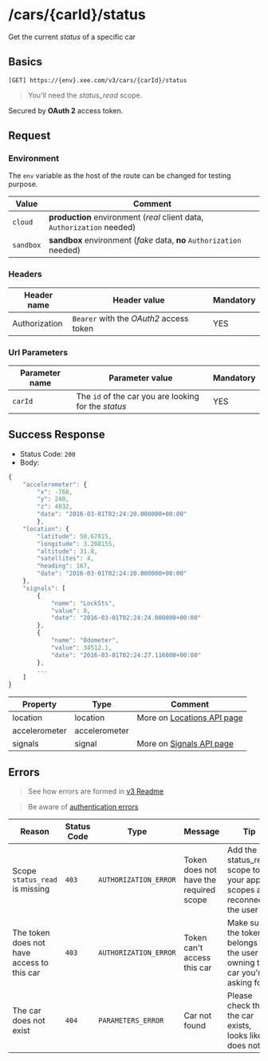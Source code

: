 # /cars/{carId}/status

Get the current *status* of a specific car

## Basics

`[GET] https://{env}.xee.com/v3/cars/{carId}/status`

> You'll need the *status_read* scope.

Secured by **OAuth 2** access token.

## Request

### Environment

The `env` variable as the host of the route can be changed for testing purpose.

|Value|Comment|
|---|---|
|`cloud`|**production** environment (*real* client data, `Authorization` needed)|
|`sandbox`|**sandbox** environment (*fake* data, **no** `Authorization` needed)|

### Headers

|Header name|Header value|Mandatory|
|---|---|---|
|Authorization|`Bearer` with the *OAuth2* access token|YES|

### Url Parameters

|Parameter name|Parameter value|Mandatory|
|---|---|---|
|`carId`|The `id` of the car you are looking for the *status*|YES|

## Success Response

- Status Code: `200`
- Body:

```javascript 
{
    "accelerometer": {
        "x": -768,
        "y": 240,
        "z": 4032,
        "date": "2016-03-01T02:24:20.000000+00:00"
        },
    "location": {
        "latitude": 50.67815,
        "longitude": 3.208155,
        "altitude": 31.8,
        "satellites": 4,
        "heading": 167,
        "date": "2016-03-01T02:24:20.000000+00:00"
    },
    "signals": [
        {
            "name": "LockSts",
            "value": 0,
            "date": "2016-03-01T02:24:24.000000+00:00"
        },
        {
            "name": "Odometer",
            "value": 34512.1,
            "date": "2016-03-01T02:24:27.116000+00:00"
        },
        ...
    ]
}
```

|Property|Type|Comment|
|---|---|---|
|location|location|More on [Locations API page](locations.md)|
|accelerometer|accelerometer||
|signals|signal|More on [Signals API page](signals.md)|

## Errors

> See how errors are formed in [v3 Readme](../README.md)

> Be aware of [authentication errors](../auth/README.md)

|Reason|Status Code|Type|Message|Tip|
|---|---|---|---|---|
|Scope `status_read` is missing|`403`|`AUTHORIZATION_ERROR`|Token does not have the required scope|Add the status_read scope to your app scopes and reconnect the user|
|The token does not have access to this car|`403`|`AUTHORIZATION_ERROR`|Token can't access this car|Make sure the token belongs to the user owning the car you're asking for|
|The car does not exist|`404`|`PARAMETERS_ERROR`|Car not found|Please check that the car exists, looks like it does not|

